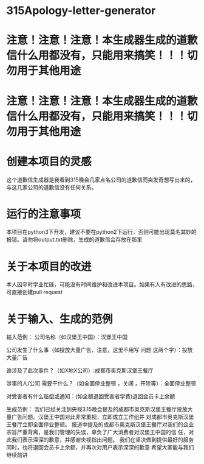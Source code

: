 # 315Apology-letter-generator

注意！注意！注意！本生成器生成的道歉信什么用都没有，只能用来搞笑！！！切勿用于其他用途
======================================================================================
注意！注意！注意！本生成器生成的道歉信什么用都没有，只能用来搞笑！！！切勿用于其他用途
=======================================================================================

创建本项目的灵感
=======================================================================================
这个道歉信生成器是我看到315晚会几家点名公司的道歉信而突发奇想写出来的，与这几家公司的道歉信没有任何关系。

运行的注意事项
======================================================================================
本项目在python3下开发，建议不要在python2下运行，否则可能出现莫名其妙的报错。请勿将output.txt删除，生成的道歉信会存放在那里

关于本项目的改进
=======================================================================================
本人因平时学业忙碌，可能没有时间维护和改进本项目。如果有人有改进的思路，可直接创建pull request

关于输入、生成的范例
=======================================================================================
输入范例：
公司名称（如汉堡王中国）：汉堡王中国

公司发生了什么事（如投放大量广告，注意，这里不用写 问题 这两个字）：投放大量广告

谁涉及了此次事件？（如X地X公司）:成都市奥克斯汉堡王餐厅

涉事的人/公司 需要干什么？（如全面停业整顿 ，关闭 ，开除等）：全面停业整顿

对受害者有什么赔偿或通知：(如全额退回受害者学费)退回会员卡上余额

生成范例：
我们已经关注到央视3.15晚会提及的成都市奥克斯汉堡王餐厅投放大量广告问题。汉堡王中国对此非常重视，立即成立工作组并
对成都市奥克斯汉堡王餐厅立即全面停业整顿。
报道中提及的成都市奥克斯汉堡王餐厅对我们的企业宗旨严重背离，是我们管理的失误，辜负了广大消费者对汉堡王中国的信
任，对此我们表示深深的歉意，并感谢央视指出问题。
我们在坚决做到提供最好的服务同时，也将退回会员卡上余额，并再次对用户表示深深的歉意
希望大家能与我们继续前进
